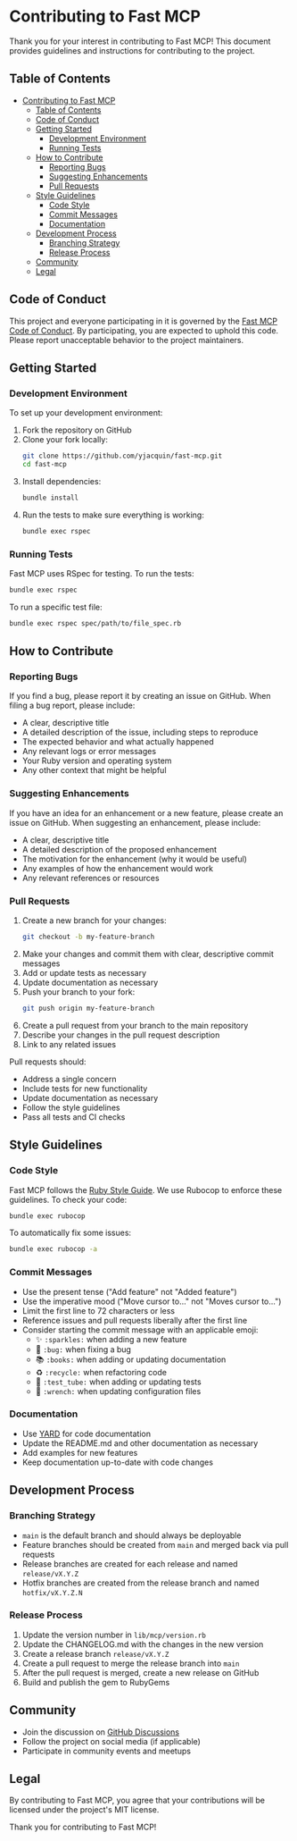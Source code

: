 # Contributing to Fast MCP

Thank you for your interest in contributing to Fast MCP! This document provides guidelines and instructions for contributing to the project.

## Table of Contents

- [Contributing to Fast MCP](#contributing-to-fast-mcp)
  - [Table of Contents](#table-of-contents)
  - [Code of Conduct](#code-of-conduct)
  - [Getting Started](#getting-started)
    - [Development Environment](#development-environment)
    - [Running Tests](#running-tests)
  - [How to Contribute](#how-to-contribute)
    - [Reporting Bugs](#reporting-bugs)
    - [Suggesting Enhancements](#suggesting-enhancements)
    - [Pull Requests](#pull-requests)
  - [Style Guidelines](#style-guidelines)
    - [Code Style](#code-style)
    - [Commit Messages](#commit-messages)
    - [Documentation](#documentation)
  - [Development Process](#development-process)
    - [Branching Strategy](#branching-strategy)
    - [Release Process](#release-process)
  - [Community](#community)
  - [Legal](#legal)

## Code of Conduct

This project and everyone participating in it is governed by the [Fast MCP Code of Conduct](CODE_OF_CONDUCT.md). By participating, you are expected to uphold this code. Please report unacceptable behavior to the project maintainers.

## Getting Started

### Development Environment

To set up your development environment:

1. Fork the repository on GitHub
2. Clone your fork locally:
   ```bash
   git clone https://github.com/yjacquin/fast-mcp.git
   cd fast-mcp
   ```
3. Install dependencies:
   ```bash
   bundle install
   ```
4. Run the tests to make sure everything is working:
   ```bash
   bundle exec rspec
   ```

### Running Tests

Fast MCP uses RSpec for testing. To run the tests:

```bash
bundle exec rspec
```

To run a specific test file:

```bash
bundle exec rspec spec/path/to/file_spec.rb
```

## How to Contribute

### Reporting Bugs

If you find a bug, please report it by creating an issue on GitHub. When filing a bug report, please include:

- A clear, descriptive title
- A detailed description of the issue, including steps to reproduce
- The expected behavior and what actually happened
- Any relevant logs or error messages
- Your Ruby version and operating system
- Any other context that might be helpful

### Suggesting Enhancements

If you have an idea for an enhancement or a new feature, please create an issue on GitHub. When suggesting an enhancement, please include:

- A clear, descriptive title
- A detailed description of the proposed enhancement
- The motivation for the enhancement (why it would be useful)
- Any examples of how the enhancement would work
- Any relevant references or resources

### Pull Requests

1. Create a new branch for your changes:
   ```bash
   git checkout -b my-feature-branch
   ```
2. Make your changes and commit them with clear, descriptive commit messages
3. Add or update tests as necessary
4. Update documentation as necessary
5. Push your branch to your fork:
   ```bash
   git push origin my-feature-branch
   ```
6. Create a pull request from your branch to the main repository
7. Describe your changes in the pull request description
8. Link to any related issues

Pull requests should:

- Address a single concern
- Include tests for new functionality
- Update documentation as necessary
- Follow the style guidelines
- Pass all tests and CI checks

## Style Guidelines

### Code Style

Fast MCP follows the [Ruby Style Guide](https://rubystyle.guide/). We use Rubocop to enforce these guidelines. To check your code:

```bash
bundle exec rubocop
```

To automatically fix some issues:

```bash
bundle exec rubocop -a
```

### Commit Messages

- Use the present tense ("Add feature" not "Added feature")
- Use the imperative mood ("Move cursor to..." not "Moves cursor to...")
- Limit the first line to 72 characters or less
- Reference issues and pull requests liberally after the first line
- Consider starting the commit message with an applicable emoji:
  - ✨ `:sparkles:` when adding a new feature
  - 🐛 `:bug:` when fixing a bug
  - 📚 `:books:` when adding or updating documentation
  - ♻️ `:recycle:` when refactoring code
  - 🧪 `:test_tube:` when adding or updating tests
  - 🔧 `:wrench:` when updating configuration files

### Documentation

- Use [YARD](https://yardoc.org/) for code documentation
- Update the README.md and other documentation as necessary
- Add examples for new features
- Keep documentation up-to-date with code changes

## Development Process

### Branching Strategy

- `main` is the default branch and should always be deployable
- Feature branches should be created from `main` and merged back via pull requests
- Release branches are created for each release and named `release/vX.Y.Z`
- Hotfix branches are created from the release branch and named `hotfix/vX.Y.Z.N`

### Release Process

1. Update the version number in `lib/mcp/version.rb`
2. Update the CHANGELOG.md with the changes in the new version
3. Create a release branch `release/vX.Y.Z`
4. Create a pull request to merge the release branch into `main`
5. After the pull request is merged, create a new release on GitHub
6. Build and publish the gem to RubyGems

## Community

- Join the discussion on [GitHub Discussions](https://github.com/yjacquin/fast-mcp/discussions)
- Follow the project on social media (if applicable)
- Participate in community events and meetups

## Legal

By contributing to Fast MCP, you agree that your contributions will be licensed under the project's MIT license.

Thank you for contributing to Fast MCP!
